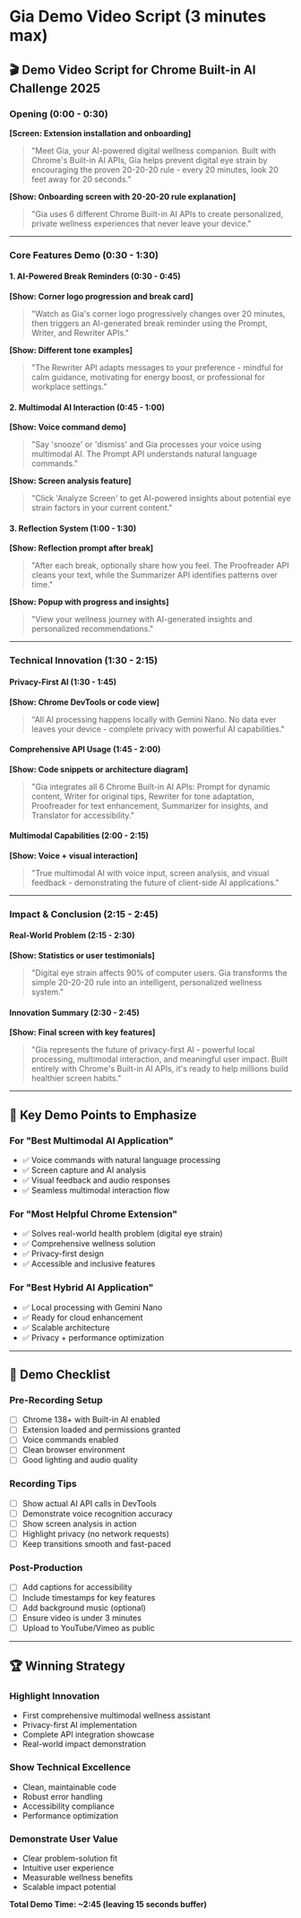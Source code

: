 # Gia Demo Video Script (3 minutes max)

## 🎬 **Demo Video Script for Chrome Built-in AI Challenge 2025**

### **Opening (0:00 - 0:30)**
**[Screen: Extension installation and onboarding]**
> "Meet Gia, your AI-powered digital wellness companion. Built with Chrome's Built-in AI APIs, Gia helps prevent digital eye strain by encouraging the proven 20-20-20 rule - every 20 minutes, look 20 feet away for 20 seconds."

**[Show: Onboarding screen with 20-20-20 rule explanation]**
> "Gia uses 6 different Chrome Built-in AI APIs to create personalized, private wellness experiences that never leave your device."

---

### **Core Features Demo (0:30 - 1:30)**

#### **1. AI-Powered Break Reminders (0:30 - 0:45)**
**[Show: Corner logo progression and break card]**
> "Watch as Gia's corner logo progressively changes over 20 minutes, then triggers an AI-generated break reminder using the Prompt, Writer, and Rewriter APIs."

**[Show: Different tone examples]**
> "The Rewriter API adapts messages to your preference - mindful for calm guidance, motivating for energy boost, or professional for workplace settings."

#### **2. Multimodal AI Interaction (0:45 - 1:00)**
**[Show: Voice command demo]**
> "Say 'snooze' or 'dismiss' and Gia processes your voice using multimodal AI. The Prompt API understands natural language commands."

**[Show: Screen analysis feature]**
> "Click 'Analyze Screen' to get AI-powered insights about potential eye strain factors in your current content."

#### **3. Reflection System (1:00 - 1:30)**
**[Show: Reflection prompt after break]**
> "After each break, optionally share how you feel. The Proofreader API cleans your text, while the Summarizer API identifies patterns over time."

**[Show: Popup with progress and insights]**
> "View your wellness journey with AI-generated insights and personalized recommendations."

---

### **Technical Innovation (1:30 - 2:15)**

#### **Privacy-First AI (1:30 - 1:45)**
**[Show: Chrome DevTools or code view]**
> "All AI processing happens locally with Gemini Nano. No data ever leaves your device - complete privacy with powerful AI capabilities."

#### **Comprehensive API Usage (1:45 - 2:00)**
**[Show: Code snippets or architecture diagram]**
> "Gia integrates all 6 Chrome Built-in AI APIs: Prompt for dynamic content, Writer for original tips, Rewriter for tone adaptation, Proofreader for text enhancement, Summarizer for insights, and Translator for accessibility."

#### **Multimodal Capabilities (2:00 - 2:15)**
**[Show: Voice + visual interaction]**
> "True multimodal AI with voice input, screen analysis, and visual feedback - demonstrating the future of client-side AI applications."

---

### **Impact & Conclusion (2:15 - 2:45)**

#### **Real-World Problem (2:15 - 2:30)**
**[Show: Statistics or user testimonials]**
> "Digital eye strain affects 90% of computer users. Gia transforms the simple 20-20-20 rule into an intelligent, personalized wellness system."

#### **Innovation Summary (2:30 - 2:45)**
**[Show: Final screen with key features]**
> "Gia represents the future of privacy-first AI - powerful local processing, multimodal interaction, and meaningful user impact. Built entirely with Chrome's Built-in AI APIs, it's ready to help millions build healthier screen habits."

---

## 🎯 **Key Demo Points to Emphasize**

### **For "Best Multimodal AI Application"**
- ✅ Voice commands with natural language processing
- ✅ Screen capture and AI analysis
- ✅ Visual feedback and audio responses
- ✅ Seamless multimodal interaction flow

### **For "Most Helpful Chrome Extension"**
- ✅ Solves real-world health problem (digital eye strain)
- ✅ Comprehensive wellness solution
- ✅ Privacy-first design
- ✅ Accessible and inclusive features

### **For "Best Hybrid AI Application"**
- ✅ Local processing with Gemini Nano
- ✅ Ready for cloud enhancement
- ✅ Scalable architecture
- ✅ Privacy + performance optimization

---

## 📝 **Demo Checklist**

### **Pre-Recording Setup**
- [ ] Chrome 138+ with Built-in AI enabled
- [ ] Extension loaded and permissions granted
- [ ] Voice commands enabled
- [ ] Clean browser environment
- [ ] Good lighting and audio quality

### **Recording Tips**
- [ ] Show actual AI API calls in DevTools
- [ ] Demonstrate voice recognition accuracy
- [ ] Show screen analysis in action
- [ ] Highlight privacy (no network requests)
- [ ] Keep transitions smooth and fast-paced

### **Post-Production**
- [ ] Add captions for accessibility
- [ ] Include timestamps for key features
- [ ] Add background music (optional)
- [ ] Ensure video is under 3 minutes
- [ ] Upload to YouTube/Vimeo as public

---

## 🏆 **Winning Strategy**

### **Highlight Innovation**
- First comprehensive multimodal wellness assistant
- Privacy-first AI implementation
- Complete API integration showcase
- Real-world impact demonstration

### **Show Technical Excellence**
- Clean, maintainable code
- Robust error handling
- Accessibility compliance
- Performance optimization

### **Demonstrate User Value**
- Clear problem-solution fit
- Intuitive user experience
- Measurable wellness benefits
- Scalable impact potential

**Total Demo Time: ~2:45 (leaving 15 seconds buffer)**
